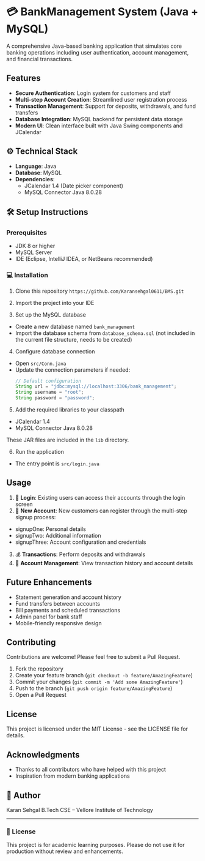 #  💳 BankManagement System (Java + MySQL)

A comprehensive Java-based banking application that simulates core banking operations including user authentication, account management, and financial transactions.

## Features

- **Secure Authentication**: Login system for customers and staff
- **Multi-step Account Creation**: Streamlined user registration process
- **Transaction Management**: Support for deposits, withdrawals, and fund transfers
- **Database Integration**: MySQL backend for persistent data storage
- **Modern UI**: Clean interface built with Java Swing components and JCalendar

## ⚙️ Technical Stack

- **Language**: Java
- **Database**: MySQL
- **Dependencies**:
  - JCalendar 1.4 (Date picker component)
  - MySQL Connector Java 8.0.28

##  🛠️  Setup Instructions

### Prerequisites
- JDK 8 or higher
- MySQL Server
- IDE (Eclipse, IntelliJ IDEA, or NetBeans recommended)

###  💻 Installation

1. Clone this repository
   ```https://github.com/Karansehgal0611/BMS.git```
   
2. Import the project into your IDE

3. Set up the MySQL database
- Create a new database named `bank_management`
- Import the database schema from `database_schema.sql` (not included in the current file structure, needs to be created)

4. Configure database connection
- Open `src/Conn.java`
- Update the connection parameters if needed:
  ```java
  // Default configuration
  String url = "jdbc:mysql://localhost:3306/bank_management";
  String username = "root";
  String password = "password";
  ```

5. Add the required libraries to your classpath
- JCalendar 1.4
- MySQL Connector Java 8.0.28

These JAR files are included in the `lib` directory.

6. Run the application
- The entry point is `src/login.java`

## Usage

1. 👤 **Login**: Existing users can access their accounts through the login screen
2. 🔐 **New Account**: New customers can register through the multi-step signup process:
- signupOne: Personal details
- signupTwo: Additional information
- signupThree: Account configuration and credentials
3. 💰 **Transactions**: Perform deposits and withdrawals
4. 🔁 **Account Management**: View transaction history and account details

## Future Enhancements

- Statement generation and account history
- Fund transfers between accounts
- Bill payments and scheduled transactions
- Admin panel for bank staff
- Mobile-friendly responsive design

## Contributing

Contributions are welcome! Please feel free to submit a Pull Request.

1. Fork the repository
2. Create your feature branch (`git checkout -b feature/AmazingFeature`)
3. Commit your changes (`git commit -m 'Add some AmazingFeature'`)
4. Push to the branch (`git push origin feature/AmazingFeature`)
5. Open a Pull Request

## License

This project is licensed under the MIT License - see the LICENSE file for details.

## Acknowledgments

- Thanks to all contributors who have helped with this project
- Inspiration from modern banking applications

## 👤 Author
Karan Sehgal
B.Tech CSE – Vellore Institute of Technology

---
### 📄 License
This project is for academic learning purposes. Please do not use it for production without review and enhancements.

